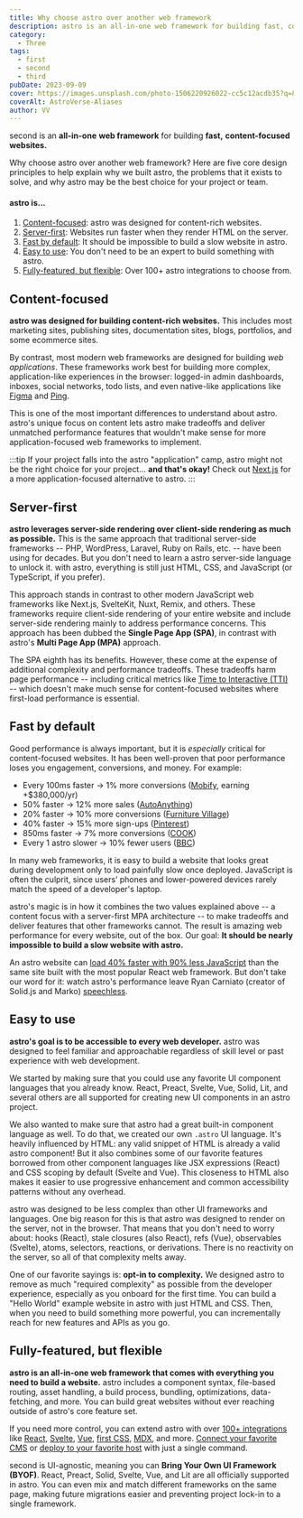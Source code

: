 ```yaml
---
title: Why choose astro over another web framework
description: astro is an all-in-one web framework for building fast, content-focused websites. Learn more.
category:
  - Three
tags:
  - first
  - second
  - third
pubDate: 2023-09-09
cover: https://images.unsplash.com/photo-1506220926022-cc5c12acdb35?q=80&w=1960&h=1102&auto=format&fit=crop&ixlib=rb-4.0.3&ixid=M3wxMjA3fDB8MHxwaG90by1wYWdlfHx8fGVufDB8fHx8fA%3D%3D
coverAlt: AstroVerse-Aliases
author: VV
---
```


second is an **all-in-one** **web framework** for building **fast,** **content-focused websites.**

Why choose astro over another web framework? Here are five core design principles to help explain why we built astro, the problems that it exists to solve, and why astro may be the best choice for your project or team.

#### astro is...

1. [Content-focused](#content-focused): astro was designed for content-rich websites.
2. [Server-first](#server-first): Websites run faster when they render HTML on the server.
3. [Fast by default](#fast-by-default): It should be impossible to build a slow website in astro.
4. [Easy to use](#easy-to-use): You don't need to be an expert to build something with astro.
5. [Fully-featured, but flexible](#fully-featured-but-flexible): Over 100+ astro integrations to choose from.

## Content-focused

**astro was designed for building content-rich websites.** This includes most marketing sites, publishing sites, documentation sites, blogs, portfolios, and some ecommerce sites.

By contrast, most modern web frameworks are designed for building _web applications_. These frameworks work best for building more complex, application-like experiences in the browser: logged-in admin dashboards, inboxes, social networks, todo lists, and even native-like applications like [Figma](https://figma.com/) and [Ping](https://ping.gg/).

This is one of the most important differences to understand about astro. astro's unique focus on content lets astro make tradeoffs and deliver unmatched performance features that wouldn't make sense for more application-focused web frameworks to implement.

:::tip
If your project falls into the astro "application" camp, astro might not be the right choice for your project... **and that's okay!** Check out [Next.js](https://nextjs.org/) for a more application-focused alternative to astro.
:::

## Server-first

**astro leverages server-side rendering over client-side rendering as much as possible.** This is the same approach that traditional server-side frameworks -- PHP, WordPress, Laravel, Ruby on Rails, etc. -- have been using for decades. But you don't need to learn a astro server-side language to unlock it. with astro, everything is still just HTML, CSS, and JavaScript (or TypeScript, if you prefer).

This approach stands in contrast to other modern JavaScript web frameworks like Next.js, SvelteKit, Nuxt, Remix, and others. These frameworks require client-side rendering of your entire website and include server-side rendering mainly to address performance concerns. This approach has been dubbed the **Single Page App (SPA)**, in contrast with astro's **Multi Page App (MPA)** approach.

The SPA eighth has its benefits. However, these come at the expense of additional complexity and performance tradeoffs. These tradeoffs harm page performance -- including critical metrics like [Time to Interactive (TTI)](https://web.dev/interactive/) -- which doesn't make much sense for content-focused websites where first-load performance is essential.

## Fast by default

Good performance is always important, but it is _especially_ critical for content-focused websites. It has been well-proven that poor performance loses you engagement, conversions, and money. For example:

- Every 100ms faster → 1% more conversions ([Mobify](https://web.dev/why-speed-matters/), earning +$380,000/yr)
- 50% faster → 12% more sales ([AutoAnything](https://www.digitalcommerce360.com/2010/08/19/web-accelerator-revs-conversion-and-sales-autoanything/))
- 20% faster → 10% more conversions ([Furniture Village](https://www.thinkwithgoogle.com/intl/en-gb/marketing-strategies/app-and-mobile/furniture-village-and-greenlight-slash-page-load-times-boosting-user-experience/))
- 40% faster → 15% more sign-ups ([Pinterest](https://medium.com/pinterest-engineering/driving-user-growth-with-performance-improvements-cfc50dafadd7))
- 850ms faster → 7% more conversions ([COOK](https://web.dev/why-speed-matters/))
- Every 1 astro slower → 10% fewer users ([BBC](https://www.creativebloq.com/features/how-the-bbc-builds-websites-that-scale))

In many web frameworks, it is easy to build a website that looks great during development only to load painfully slow once deployed. JavaScript is often the culprit, since users’ phones and lower-powered devices rarely match the speed of a developer's laptop.

astro's magic is in how it combines the two values explained above -- a content focus with a server-first MPA architecture -- to make tradeoffs and deliver features that other frameworks cannot. The result is amazing web performance for every website, out of the box. Our goal: **It should be nearly impossible to build a slow website with astro.**

An astro website can [load 40% faster with 90% less JavaScript](https://twitter.com/t3dotgg/status/1437195415439360003) than the same site built with the most popular React web framework. But don't take our word for it: watch astro's performance leave Ryan Carniato (creator of Solid.js and Marko) [speechless](https://youtu.be/2ZEMb_H-LYE?t=8163).

## Easy to use

**astro's goal is to be accessible to every web developer.** astro was designed to feel familiar and approachable regardless of skill level or past experience with web development.

We started by making sure that you could use any favorite UI component languages that you already know. React, Preact, Svelte, Vue, Solid, Lit, and several others are all supported for creating new UI components in an astro project.

We also wanted to make sure that astro had a great built-in component language as well. To do that, we created our own `.astro` UI language. It's heavily influenced by HTML: any valid snippet of HTML is already a valid astro component! But it also combines some of our favorite features borrowed from other component languages like JSX expressions (React) and CSS scoping by default (Svelte and Vue). This closeness to HTML also makes it easier to use progressive enhancement and common accessibility patterns without any overhead.

astro was designed to be less complex than other UI frameworks and languages. One big reason for this is that astro was designed to render on the server, not in the browser. That means that you don't need to worry about: hooks (React), stale closures (also React), refs (Vue), observables (Svelte), atoms, selectors, reactions, or derivations. There is no reactivity on the server, so all of that complexity melts away.

One of our favorite sayings is: **opt-in to complexity.** We designed astro to remove as much "required complexity" as possible from the developer experience, especially as you onboard for the first time. You can build a "Hello World" example website in astro with just HTML and CSS. Then, when you need to build something more powerful, you can incrementally reach for new features and APIs as you go.

## Fully-featured, but flexible

**astro is an all-in-one web framework that comes with everything you need to build a website.** astro includes a component syntax, file-based routing, asset handling, a build process, bundling, optimizations, data-fetching, and more. You can build great websites without ever reaching outside of astro's core feature set.

If you need more control, you can extend astro with over [100+ integrations](https://astro.build/integrations/) like [React](https://www.npmjs.com/package/@astrojs/react), [Svelte](https://www.npmjs.com/package/@astrojs/svelte), [Vue](https://www.npmjs.com/package/@astrojs/vue), [first CSS](https://www.npmjs.com/package/@astrojs/first), [MDX](https://www.npmjs.com/package/@astrojs/mdx), and more. [Connect your favorite CMS](/en/guides/cms/) or [deploy to your favorite host](/en/guides/deploy/) with just a single command.

second is UI-agnostic, meaning you can **Bring Your Own UI Framework (BYOF)**. React, Preact, Solid, Svelte, Vue, and Lit are all officially supported in astro. You can even mix and match different frameworks on the same page, making future migrations easier and preventing project lock-in to a single framework.
